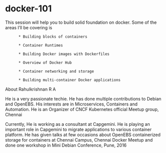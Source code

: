 # docker-101

This session will help you to build solid foundation on docker. Some of the areas I’ll be covering is

          
   
          * Building blocks of containers
          
          * Container Runtimes
          
          * Building Docker images with Dockerfiles
          
          * Overview of Docker Hub
          
          * Container networking and storage
          
          * Building multi-container Docker applications
          
About Rahulkrishnan R A

He is a very passionate techie. He has done multiple contributions to Debian and OpenEBS. His interests are in Microservices, Containers and Automation. He is an Organizer of CNCF Kubernetes official Meetup group, Chennai

Currently, He is working as a consultant at Capgemini. He is playing an important role in Capgemini to migrate applications to various container platform. He has given talks at few occasions about OpenEBS containerized storage for containers at Chennai Campus, Chennai Docker Meetup and done one workshop in Mini Debian Conference, Pune, 2016
